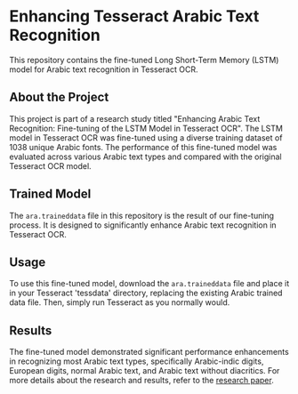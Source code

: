 # Enhancing Tesseract Arabic Text Recognition

This repository contains the fine-tuned Long Short-Term Memory (LSTM) model for Arabic text recognition in Tesseract OCR.

## About the Project
This project is part of a research study titled "Enhancing Arabic Text Recognition: Fine-tuning of the LSTM Model in Tesseract OCR". The LSTM model in Tesseract OCR was fine-tuned using a diverse training dataset of 1038 unique Arabic fonts. The performance of this fine-tuned model was evaluated across various Arabic text types and compared with the original Tesseract OCR model. 

## Trained Model
The `ara.traineddata` file in this repository is the result of our fine-tuning process. It is designed to significantly enhance Arabic text recognition in Tesseract OCR. 

## Usage
To use this fine-tuned model, download the `ara.traineddata` file and place it in your Tesseract 'tessdata' directory, replacing the existing Arabic trained data file. Then, simply run Tesseract as you normally would.

## Results
The fine-tuned model demonstrated significant performance enhancements in recognizing most Arabic text types, specifically Arabic-indic digits, European digits, normal Arabic text, and Arabic text without diacritics. For more details about the research and results, refer to the [research paper](https://www.researchgate.net/publication/372507862_Advancing_Arabic_Text_Recognition_Fine-tuning_of_the_LSTM_Model_in_Tesseract_OCR?channel=doi&linkId=64bb096a8de7ed28bab5fe3b&showFulltext=true).
